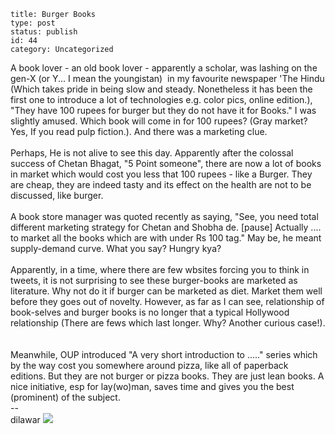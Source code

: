 ~~~~ 
title: Burger Books
type: post
status: publish
id: 44
category: Uncategorized
~~~~

A book lover - an old book lover - apparently a scholar, was lashing on
the gen-X (or Y... I mean the youngistan)  in my favourite newspaper
'The Hindu (Which takes pride in being slow and steady. Nonetheless it
has been the first one to introduce a lot of technologies e.g. color
pics, online edition.), "They have 100 rupees for burger but they do not
have it for Books." I was slightly amused. Which book will come in for
100 rupees? (Gray market? Yes, If you read pulp fiction.). And there was
a marketing clue.\
\
Perhaps, He is not alive to see this day. Apparently after the colossal
success of Chetan Bhagat, "5 Point someone", there are now a lot of
books in market which would cost you less that 100 rupees - like a
Burger. They are cheap, they are indeed tasty and its effect on the
health are not to be discussed, like burger.\
\
A book store manager was quoted recently as saying, "See, you need total
different marketing strategy for Chetan and Shobha de. [pause] Actually
.... to market all the books which are with under Rs 100 tag." May be,
he meant supply-demand curve. What you say? Hungry kya?\
\
Apparently, in a time, where there are few wbsites forcing you to think
in tweets, it is not surprising to see these burger-books are marketed
as literature. Why not do it if burger can be marketed as diet. Market
them well before they goes out of novelty. However, as far as I can see,
relationship of book-selves and burger books is no longer that a typical
Hollywood relationship (There are fews which last longer. Why? Another
curious case!).     \
\
Meanwhile, OUP introduced "A very short introduction to ....." series
which by the way cost you somewhere around pizza, like all of paperback
editions. But they are not burger or pizza books. They are just lean
books. A nice initiative, esp for lay(wo)man, saves time and gives you
the best (prominent) of the subject.\
--\
dilawar
![](https://blogger.googleusercontent.com/tracker/3794193585985230867-5577541991402634688?l=dilawarsays.blogspot.com)
